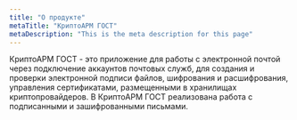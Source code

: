 ```yaml
---
title: "О продукте"
metaTitle: "КриптоАРМ ГОСТ"
metaDescription: "This is the meta description for this page"
---
```


КриптоАРМ ГОСТ - это приложение для работы с электронной почтой через подключение аккаунтов почтовых служб, для создания и проверки электронной подписи файлов, шифрования и расшифрования, управления сертификатами, размещенными в хранилищах криптопровайдеров. В КриптоАРМ ГОСТ реализована работа с подписанными и зашифрованными письмами.


